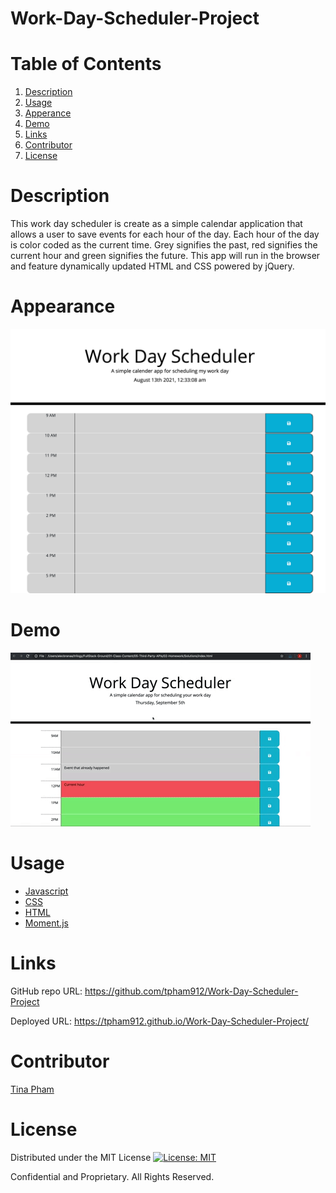 # Work-Day-Scheduler-Project

# Table of Contents
  <ol>
    <li><a href="#description">Description</a></li>
    <li><a href="#usage">Usage</a></li>
    <li><a href="#appearance">Apperance</a></li>
    <li><a href="#demo">Demo</a></li>
    <li><a href="#links">Links</a></li>
    <li><a href="#contributors">Contributor</a></li>
    <li><a href="#license">License</a></li>
  </ol>

# Description

This work day scheduler is create as a simple calendar application that allows a user to save events for each hour of the day. Each hour of the day is color coded as the current time. Grey signifies the past, red signifies the current hour and green signifies the future.
This app will run in the browser and feature dynamically updated HTML and CSS powered by jQuery. 

# Appearance

<img src="127.0.0.1_5502_index.html.png" alt="Web Layout">

# Demo

![Demo gif](./Assets/Demo.gif)

# Usage

- [Javascript](https://www.javascript.com/)
- [CSS](https://developer.mozilla.org/en-US/docs/Web/CSS)
- [HTML](https://developer.mozilla.org/en-US/docs/Web/HTML)
- [Moment.js](https://momentjs.com/)

# Links

GitHub repo URL: https://github.com/tpham912/Work-Day-Scheduler-Project

Deployed URL: https://tpham912.github.io/Work-Day-Scheduler-Project/

# Contributor 

[Tina Pham](https://github.com/tpham912)

# License

Distributed under the MIT License [![License: MIT](https://img.shields.io/badge/License-MIT-yellow.svg)](https://opensource.org/licenses/MIT) 

Confidential and Proprietary. All Rights Reserved.